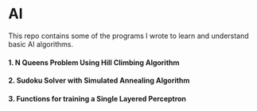 # AI

This repo contains some of the programs I wrote to learn and understand basic AI algorithms.

#### 1. N Queens Problem Using Hill Climbing Algorithm
#### 2. Sudoku Solver with Simulated Annealing Algorithm
#### 3. Functions for training a Single Layered Perceptron


